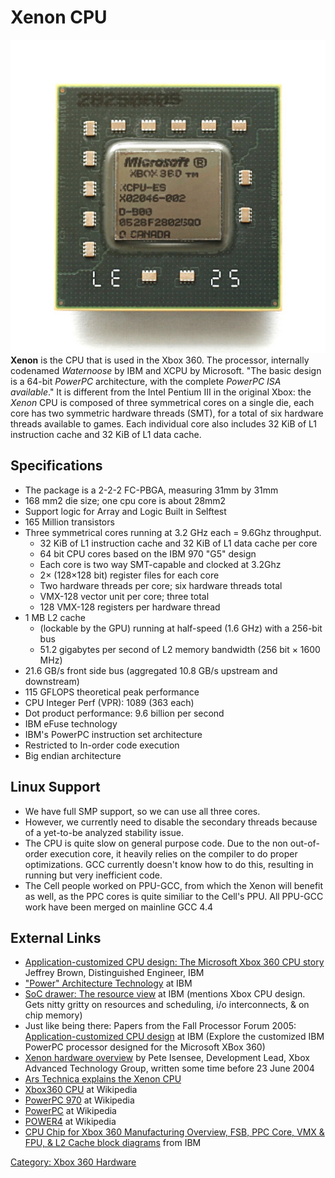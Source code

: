 # Xenon CPU

![Xenon CPU](images/KL_Microsoft_XBOX_380_CPU_ES.jpg "KL_Microsoft_XBOX_380_CPU_ES.jpg") **Xenon** is the CPU that is used
in the Xbox 360. The processor, internally codenamed *Waternoose* by IBM
and XCPU by Microsoft. "The basic design is a 64-bit *PowerPC*
architecture, with the complete *PowerPC ISA available*."
It is different from the Intel Pentium III in the original Xbox: the
*Xenon* CPU is composed of three symmetrical cores on a single die, each
core has two symmetric hardware threads (SMT), for a total of six
hardware threads available to games. Each individual core also includes
32 KiB of L1 instruction cache and 32 KiB of L1 data cache.

## Specifications

  - The package is a 2-2-2 FC-PBGA, measuring 31mm by 31mm
  - 168 mm2 die size; one cpu core is about 28mm2
  - Support logic for Array and Logic Built in Selftest
  - 165 Million transistors
  - Three symmetrical cores running at 3.2 GHz each = 9.6Ghz throughput.
      - 32 KiB of L1 instruction cache and 32 KiB of L1 data cache per
        core
      - 64 bit CPU cores based on the IBM 970 "G5" design
      - Each core is two way SMT-capable and clocked at 3.2Ghz
      - 2× (128×128 bit) register files for each core
      - Two hardware threads per core; six hardware threads total
      - VMX-128 vector unit per core; three total
      - 128 VMX-128 registers per hardware thread
  - 1 MB L2 cache
      - (lockable by the GPU) running at half-speed (1.6 GHz) with a
        256-bit bus
      - 51.2 gigabytes per second of L2 memory bandwidth (256 bit × 1600
        MHz)
  - 21.6 GB/s front side bus (aggregated 10.8 GB/s upstream and
    downstream)
  - 115 GFLOPS theoretical peak performance
  - CPU Integer Perf (VPR): 1089 (363 each)
  - Dot product performance: 9.6 billion per second
  - IBM eFuse technology
  - IBM's PowerPC instruction set architecture
  - Restricted to In-order code execution
  - Big endian architecture

## Linux Support

  - We have full SMP support, so we can use all three cores.
  - However, we currently need to disable the secondary threads because
    of a yet-to-be analyzed stability issue.
  - The CPU is quite slow on general purpose code. Due to the non
    out-of-order execution core, it heavily relies on the compiler to do
    proper optimizations. GCC currently doesn't know how to do this,
    resulting in running but very inefficient code.
  - The Cell people worked on PPU-GCC, from which the Xenon will benefit
    as well, as the PPC cores is quite similiar to the Cell's PPU. All
    PPU-GCC work have been merged on mainline GCC 4.4

## External Links

  - [Application-customized CPU design: The Microsoft Xbox 360 CPU story](https://web.archive.org/web/20081205055833/http://www-128.ibm.com:80/developerworks/power/library/pa-fpfxbox/index.html?ca=drs-)
    Jeffrey Brown, Distinguished Engineer, IBM
  - ["Power" Architecture Technology](https://web.archive.org/web/20090213042736/http://www.ibm.com/developerworks/power) at IBM
  - [SoC drawer: The resource view](http://www.ibm.com/developerworks/library/pa-soc1/) at IBM
    (mentions Xbox CPU design. Gets nitty gritty on resources and
    scheduling, i/o interconnects, & on chip memory)
  - Just like being there: Papers from the Fall Processor Forum 2005:
   [Application-customized CPU design](https://web.archive.org/web/20090501114949/www.ibm.com/developerworks/power/library/pa-fpfxbox/)
   at IBM (Explore the customized IBM PowerPC processor designed for
   the Microsoft XBox 360)
  - [Xenon hardware overview](https://xbox-scene.xbins.org/forums/index.php?showtopic=231928) by Pete Isensee, Development Lead, Xbox Advanced Technology Group,
    written some time before 23 June 2004
  - [Ars Technica explains the Xenon CPU](http://arstechnica.com/old/content/2005/06/xbox360-2.ars)
  - [Xbox360 CPU](http://en.wikipedia.org/wiki/Xenon_(processor)) at
    Wikipedia
  - [PowerPC 970](http://en.wikipedia.org/wiki/PowerPC_G5) at Wikipedia
  - [PowerPC](http://en.wikipedia.org/wiki/PowerPC) at Wikipedia
  - [POWER4](http://en.wikipedia.org/wiki/POWER4) at Wikipedia
  - [CPU Chip for Xbox 360 Manufacturing Overview, FSB, PPC Core, VMX & FPU, & L2 Cache block diagrams](https://web.archive.org/web/20100328024533/http://www.ccw.com.cn/notebook/pczx/sy/htm2005/20051028_16OMI.htm) from IBM

[Category: Xbox 360 Hardware](../Category_Xbox360_Hardware)
